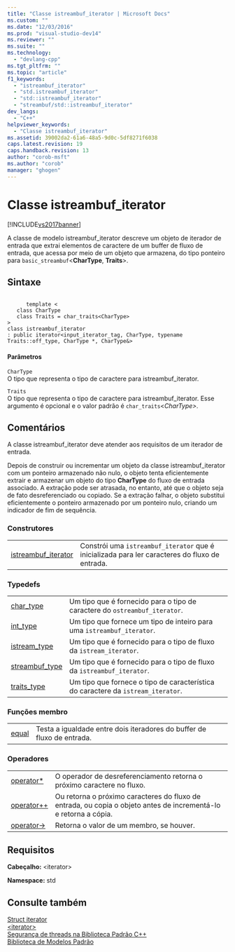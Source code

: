 ```yaml
---
title: "Classe istreambuf_iterator | Microsoft Docs"
ms.custom: ""
ms.date: "12/03/2016"
ms.prod: "visual-studio-dev14"
ms.reviewer: ""
ms.suite: ""
ms.technology: 
  - "devlang-cpp"
ms.tgt_pltfrm: ""
ms.topic: "article"
f1_keywords: 
  - "istreambuf_iterator"
  - "std.istreambuf_iterator"
  - "std::istreambuf_iterator"
  - "streambuf/std::istreambuf_iterator"
dev_langs: 
  - "C++"
helpviewer_keywords: 
  - "Classe istreambuf_iterator"
ms.assetid: 39002da2-61a6-48a5-9d0c-5df8271f6038
caps.latest.revision: 19
caps.handback.revision: 13
author: "corob-msft"
ms.author: "corob"
manager: "ghogen"
---
```

# Classe istreambuf_iterator
[!INCLUDE[vs2017banner](../assembler/inline/includes/vs2017banner.md)]

A classe de modelo istreambuf\_iterator descreve um objeto de iterador de entrada que extrai elementos de caractere de um buffer de fluxo de entrada, que acessa por meio de um objeto que armazena, do tipo ponteiro para `basic_streambuf`\<**CharType**, **Traits**\>.  
  
## Sintaxe  
  
```  
  
      template <   
   class CharType  
   class Traits = char_traits<CharType>  
>  
class istreambuf_iterator  
: public iterator<input_iterator_tag, CharType, typename Traits::off_type, CharType *, CharType&>  
```  
  
#### Parâmetros  
 `CharType`  
 O tipo que representa o tipo de caractere para istreambuf\_iterator.  
  
 `Traits`  
 O tipo que representa o tipo de caractere para istreambuf\_iterator.  Esse argumento é opcional e o valor padrão é `char_traits`\<*CharType\>.*  
  
## Comentários  
 A classe istreambuf\_iterator deve atender aos requisitos de um iterador de entrada.  
  
 Depois de construir ou incrementar um objeto da classe istreambuf\_iterator com um ponteiro armazenado não nulo, o objeto tenta eficientemente extrair e armazenar um objeto do tipo **CharType** do fluxo de entrada associado.  A extração pode ser atrasada, no entanto, até que o objeto seja de fato desreferenciado ou copiado.  Se a extração falhar, o objeto substitui eficientemente o ponteiro armazenado por um ponteiro nulo, criando um indicador de fim de sequência.  
  
### Construtores  
  
|||  
|-|-|  
|[istreambuf\_iterator](../Topic/istreambuf_iterator::istreambuf_iterator.md)|Constrói uma `istreambuf_iterator` que é inicializada para ler caracteres do fluxo de entrada.|  
  
### Typedefs  
  
|||  
|-|-|  
|[char\_type](../Topic/istreambuf_iterator::char_type.md)|Um tipo que é fornecido para o tipo de caractere do `ostreambuf_iterator`.|  
|[int\_type](../Topic/istreambuf_iterator::int_type.md)|Um tipo que fornece um tipo de inteiro para uma `istreambuf_iterator`.|  
|[istream\_type](../Topic/istreambuf_iterator::istream_type.md)|Um tipo que é fornecido para o tipo de fluxo da `istream_iterator`.|  
|[streambuf\_type](../Topic/istreambuf_iterator::streambuf_type.md)|Um tipo que é fornecido para o tipo de fluxo da `istreambuf_iterator`.|  
|[traits\_type](../Topic/istream_iterator::traits_type.md)|Um tipo que fornece o tipo de característica do caractere da `istream_iterator`.|  
  
### Funções membro  
  
|||  
|-|-|  
|[equal](../Topic/istreambuf_iterator::equal.md)|Testa a igualdade entre dois iteradores do buffer de fluxo de entrada.|  
  
### Operadores  
  
|||  
|-|-|  
|[operator\*](../Topic/istreambuf_iterator::operator*.md)|O operador de desreferenciamento retorna o próximo caractere no fluxo.|  
|[operator\+\+](../Topic/istreambuf_iterator::operator++.md)|Ou retorna o próximo caracteres do fluxo de entrada, ou copia o objeto antes de incrementá\-lo e retorna a cópia.|  
|[operator\-\>](../Topic/istreambuf_iterator::operator-%3E.md)|Retorna o valor de um membro, se houver.|  
  
## Requisitos  
 **Cabeçalho:** \<iterator\>  
  
 **Namespace:** std  
  
## Consulte também  
 [Struct iterator](../Topic/iterator%20Struct.md)   
 [\<iterator\>](../standard-library/iterator.md)   
 [Segurança de threads na Biblioteca Padrão C\+\+](../standard-library/thread-safety-in-the-cpp-standard-library.md)   
 [Biblioteca de Modelos Padrão](../misc/standard-template-library.md)